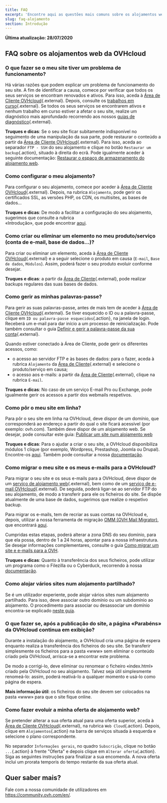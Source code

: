 ```yaml
---
title: FAQ
excerpt: 'Encontre aqui as questões mais comuns sobre os alojamentos web da OVHcloud'
slug: faq-alojamento
section: Introdução
---
```


**Última atualização: 28/07/2020**

## FAQ sobre os alojamentos web da OVHcloud


### O que fazer se o meu site tiver um problema de funcionamento? 

Há várias razões que podem explicar um problema de funcionamento do seu site. A fim de identificar a causa, comece por verificar que todos os seus serviços se encontram renovados e ativos. Para isso, aceda à [Área de Cliente OVHcloud](https://www.ovh.com/auth/?action=gotomanager&from=https://www.ovh.pt/&ovhSubsidiary=pt){.external}. Depois, consulte os [trabalhos em curso](http://travaux.ovh.net/){.external}. Se todos os seus serviços se encontrarem ativos e nenhum trabalho em curso estiver a afetar o seu site, realize um diagnóstico mais aprofundado recorrendo aos nossos [guias de diagnóstico](../){.external}.

**Truques e dicas**: Se o seu site ficar subitamente indisponível no seguimento de uma manipulação da sua parte, pode restaurar o conteúdo a partir da [Área de Cliente OVHcloud](https://www.ovh.com/auth/?action=gotomanager&from=https://www.ovh.pt/&ovhSubsidiary=pt){.external}. Para isso, aceda ao separador `FTP - SSH` do seu alojamento e clique no botão `Restaurar um backup`{.action}, situado à direita do ecrã. Pode igualmente aceder à seguinte documentação: [Restaurar o espaço de armazenamento do alojamento web](../restauracao-ftp-filezilla-area-de-cliente/).

### Como configurar o meu alojamento? 

Para configurar o seu alojamento, comece por aceder à [Área de Cliente OVHcloud](https://www.ovh.com/auth/?action=gotomanager&from=https://www.ovh.pt/&ovhSubsidiary=pt){.external}. Depois, na rubrica `Alojamento`, pode gerir os certificados SSL, as versões PHP, os CDN, os multisites, as bases de dados...

**Truques e dicas**: De modo a facilitar a configuração do seu alojamento, sugerimos que consulte a rubrica <br> «Introdução», que pode encontrar [aqui](../).

### Como criar ou eliminar um elemento no meu produto/serviço (conta de e-mail, base de dados...)?

Para criar ou eliminar um elemento, aceda à [Área de Cliente OVHcloud](https://www.ovh.com/auth/?action=gotomanager&from=https://www.ovh.pt/&ovhSubsidiary=pt){.external} e a seguir selecione o produto em causa (`E-mail`, `Base de dados`, `Módulos`). Assim, poderá fazer o seu produto evoluir conforme desejar.

**Truques e dicas**: a partir da [Área de Cliente](https://www.ovh.com/auth/?action=gotomanager&from=https://www.ovh.pt/&ovhSubsidiary=pt){.external}, pode realizar backups regulares das suas bases de dados.

### Como gerir as minhas palavras-passe? 

Para gerir as suas palavras-passe, antes de mais tem de aceder à [Área de Cliente OVHcloud](https://www.ovh.com/auth/?action=gotomanager&from=https://www.ovh.pt/&ovhSubsidiary=pt){.external}. Se tiver esquecido o ID ou a palavra-passe, clique em `ID ou palavra-passe esquecidos`{.action}, na janela de login. Receberá um e-mail para dar início a um processo de reinicialização.
Pode também consultar o guia [Definir e gerir a palavra-passe da sua conta](../../customer/gerir-a-palavra-passe/){.external}.

Quando estiver conectado à Área de Cliente, pode gerir os diferentes acessos, como: 

* o acesso ao servidor FTP e às bases de dados: para o fazer, aceda à rubrica `Alojamento` da [Área de Cliente](https://www.ovh.com/auth/?action=gotomanager&from=https://www.ovh.pt/&ovhSubsidiary=pt){.external} e selecione o produto/serviço em causa;
* o acesso aos e-mails: a partir da [Área de Cliente](https://www.ovh.com/auth/?action=gotomanager&from=https://www.ovh.pt/&ovhSubsidiary=pt){.external}, clique na rubrica `E-mail`.

**Truques e dicas**: No caso de um serviço E-mail Pro ou Exchange, pode igualmente gerir os acessos a partir dos webmails respetivos.

### Como pôr o meu site em linha? 

Para pôr o seu site em linha na OVHcloud, deve dispor de um domínio, que corresponderá ao endereço a partir do qual o site ficará acessível (por exemplo: ovh.com). Também deve dispor de um alojamento web. Se desejar, pode consultar este guia: [Publicar um site num alojamento web](../partilhado_colocar_o_meu_website_online/)

**Truques e dicas**: Para o ajudar a criar o seu site, a OVHcloud disponibiliza módulos 1 clique (por exemplo, Wordpress, Prestashop, Joomla ou Drupal). Encontre-os [aqui](https://www.ovh.pt/alojamento-partilhado/website/). Também pode consultar a nossa [documentação](../partilhado_guias_dos_modulos_dos_alojamentos_partilhados/).

### Como migrar o meu site e os meus e-mails para a OVHcloud? 

Para migrar o seu site e os seus e-mails para a OVHcloud, deve dispor de um [serviço de alojamento web](https://www.ovh.pt/alojamento-partilhado/){.external}, bem como de um [serviço de e-mail OVHcloud](https://www.ovh.pt/emails/){.external}. De seguida, poderá ligar-se ao servidor FTP do seu alojamento, de modo a transferir para ele os ficheiros do site. Se dispõe atualmente de uma base de dados, sugerimos que realize o respetivo backup. 

Para migrar os e-mails, tem de recriar as suas contas na OVHcloud e, depois, utilizar a nossa ferramenta de migração [OMM (OVH Mail Migrator)](https://omm.ovh.net/), que encontrará [aqui](https://omm.ovh.net/). 

Cumpridas estas etapas, poderá alterar a zona DNS do seu domínio, para que ela possa, dentro de 1 a 24 horas, apontar para a nossa infraestrutura. Se desejar informações complementares, consulte o guia [Como migrar um site e e-mails para a OVH](../migrar-site-para-ovh/).

**Truques e dicas**: Quanto à transferência dos seus ficheiros, pode utilizar um programa como o Filezilla ou o Cyberduck, recorrendo à nossa [documentação](../partilhado_guia_de_utilizacao_do_filezilla/).

### Como alojar vários sites num alojamento partilhado?

Se é um utilizador experiente, pode alojar vários sites num alojamento partilhado. Para isso, deve associar outro domínio ou um subdomínio ao alojamento. O procedimento para associar ou desassociar um domínio encontra-se explicado [neste guia](../multisites-configurar-um-multisite-no-meu-alojamento-web/).

### O que fazer se, após a publicação do site, a página «Parabéns» da OVHcloud continua em exibição?

Durante a instalação do alojamento, a OVHcloud cria uma página de espera enquanto realiza a transferência dos ficheiros do seu site. Se transferir simplesmente os ficheiros para a pasta «www» sem eliminar o conteúdo criado pela OVHcloud, arrisca-se a encontrar este problema. 

De modo a corrigi-lo, deve eliminar ou renomear o ficheiro «index.html» criado pela OVHcloud no seu alojamento.
Talvez seja útil simplesmente renomeá-lo: assim, poderá reativá-lo a qualquer momento e usá-lo como página de espera. 

**Mais informação útil**: os ficheiros do seu site devem ser colocados na pasta «www» para que o site fique online.

### Como fazer evoluir a minha oferta de alojamento web?

Se pretender alterar a sua oferta atual para uma oferta superior, aceda à [Área de Cliente OVHcloud](https://www.ovh.com/auth/?action=gotomanager&from=https://www.ovh.pt/&ovhSubsidiary=pt){.external}, na rubrica `Web Cloud`{.action}. Depois, clique em `Alojamentos`{.action} na barra de serviços situada à esquerda e selecione o plano correspondente.

No separador `Informações gerais`, no quadro `Subscrição`, clique no botão `...`{.action} à frente "Oferta" e depois clique em `Alterar oferta`{.action}. Siga as seguintes instruções para finalizar a sua encomenda. A nova oferta inclui um prorata temporis do tempo restante da sua oferta atual.

## Quer saber mais?

Fale com a nossa comunidade de utilizadores em <https://community.ovh.com/en/>.
